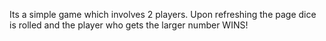 Its a simple game which involves 2 players.
Upon refreshing the page dice is rolled and the player who gets the larger number WINS!
